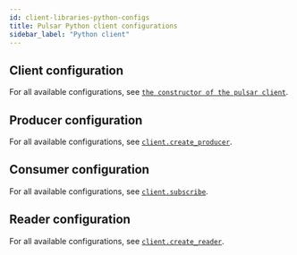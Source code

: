 ```yaml
---
id: client-libraries-python-configs
title: Pulsar Python client configurations
sidebar_label: "Python client"
---
```


## Client configuration

For all available configurations, see [`the constructor of the pulsar client`](@pulsar:apidoc:python@/pulsar.Client.html#__init__).

## Producer configuration

For all available configurations, see [`client.create_producer`](@pulsar:apidoc:python@/pulsar.Client.html#create_producer).

## Consumer configuration

For all available configurations, see [`client.subscribe`](@pulsar:apidoc:python@/pulsar.Client.html#subscribe).

## Reader configuration

For all available configurations, see [`client.create_reader`](@pulsar:apidoc:python@/pulsar.Client.html#create_reader).
